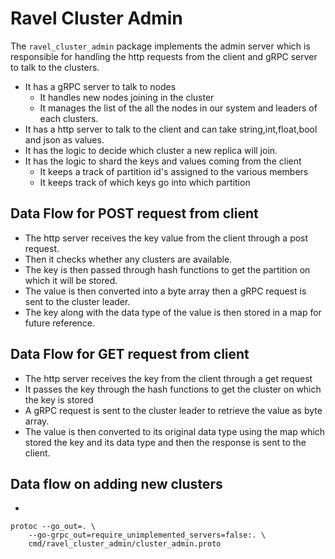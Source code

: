 # Ravel Cluster Admin

The `ravel_cluster_admin` package implements the admin server which is responsible for handling the http requests from the client and gRPC server to talk to the clusters.

- It has a gRPC server to talk to nodes
  - It handles new nodes joining in the cluster
  - It manages the list of the all the nodes in our system and leaders of each clusters.
- It has a http server to talk to the client and can take string,int,float,bool and json as values.
- It has the logic to decide which cluster a new replica will join.
- It has the logic to shard the keys and values coming from the client
  - It keeps a track of partition id's assigned to the various members
  - It keeps track of which keys go into which partition

## Data Flow for POST request from client
+ The http server receives the key value from the client through a post request.
+ Then it checks whether any clusters are available.
+ The key is then passed through hash functions to get the partition on which it will be stored.
+ The value is then converted into a byte array then a gRPC request is sent to the cluster leader.
+ The key along with the data type of the value is then stored in a map for future reference.

## Data Flow for GET request from client
+ The http server receives the key from the client through a get request
+ It passes the key through the hash functions to get the cluster on which the key is stored
+ A gRPC request is sent to the cluster leader to retrieve the value as byte array.
+ The value is then converted to its original data type using the map which stored the key and its data type and then the response is sent to the client.

## Data flow on adding new clusters
+


```shell
protoc --go_out=. \
    --go-grpc_out=require_unimplemented_servers=false:. \
    cmd/ravel_cluster_admin/cluster_admin.proto
```